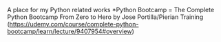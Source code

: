 A place for my Python related works
*Python Bootcamp = The Complete Python Bootcamp From Zero to Hero by Jose Portilla/Pierian Training (https://udemy.com/course/complete-python-bootcamp/learn/lecture/9407954#overview)